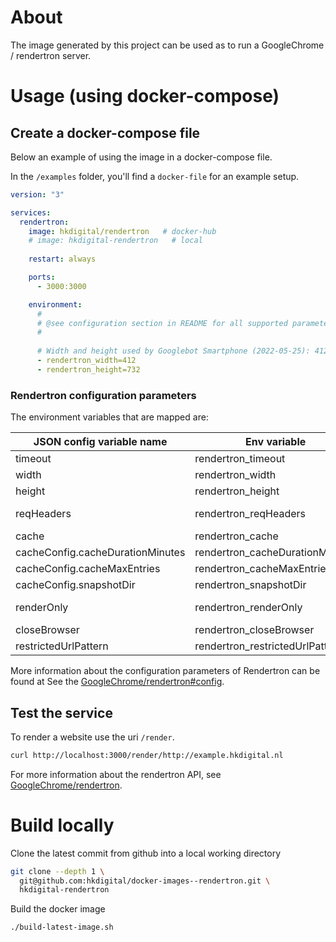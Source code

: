 
# About

The image generated by this project can be used as to run a 
GoogleChrome / rendertron server.

# Usage (using docker-compose)

## Create a docker-compose file

Below an example of using the image in a docker-compose file.

In the `/examples` folder, you'll find a `docker-file` for an example setup.

```yaml
version: "3"

services:
  rendertron:
    image: hkdigital/rendertron   # docker-hub
    # image: hkdigital-rendertron   # local
    
    restart: always

    ports:
      - 3000:3000

    environment:
      # 
      # @see configuration section in README for all supported parameters
      # 
      
      # Width and height used by Googlebot Smartphone (2022-05-25): 412x732
      - rendertron_width=412
      - rendertron_height=732

```

### Rendertron configuration parameters

The environment variables that are mapped are:

| JSON config variable name        | Env variable                    | Type                |
|----------------------------------|---------------------------------|---------------------|
| timeout                          | rendertron_timeout              | number              |
| width                            | rendertron_width                | number              |
| height                           | rendertron_height               | number              |
| reqHeaders                       | rendertron_reqHeaders           | Stringified JSON    |
| cache                            | rendertron_cache                | boolean             |
| cacheConfig.cacheDurationMinutes | rendertron_cacheDurationMinutes | number              |
| cacheConfig.cacheMaxEntries      | rendertron_cacheMaxEntries      | number              |
| cacheConfig.snapshotDir          | rendertron_snapshotDir          | string              |
| renderOnly                       | rendertron_renderOnly           | Stringified JSON    |
| closeBrowser                     | rendertron_closeBrowser         | boolean             |
| restrictedUrlPattern             | rendertron_restrictedUrlPattern | string              |

More information about the configuration parameters of Rendertron can be found at 
See the [GoogleChrome/rendertron#config](https://github.com/GoogleChrome/rendertron#config).

## Test the service

To render a website use the uri `/render`.

```bash
curl http://localhost:3000/render/http://example.hkdigital.nl
```

For more information about the rendertron API, see [GoogleChrome/rendertron](https://github.com/GoogleChrome/rendertron).

# Build locally

Clone the latest commit from github into a local working directory

```bash
git clone --depth 1 \
  git@github.com:hkdigital/docker-images--rendertron.git \
  hkdigital-rendertron
```

Build the docker image

```bash
./build-latest-image.sh
```
